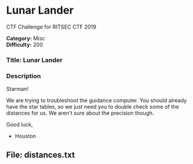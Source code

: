 # Lunar Lander
CTF Challenge for RITSEC CTF 2019


__Category:__ Misc  
__Difficulty:__ 200

### Title: Lunar Lander
### Description

Starman!

We are trying to troubleshoot the guidance computer. You should already have the star tables, so we just need you to double check some of the distances for us. We aren't sure about the precision though.

Good luck,
- Houston

## File: distances.txt